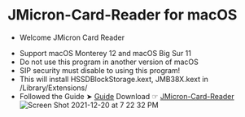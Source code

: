# JMicron-Card-Reader for macOS

* Welcome JMicron Card Reader
- Support macOS Monterey 12 and macOS Big Sur 11 
- Do not use this program in another version of macOS
- SIP security must disable to using this program!
- This will install HSSDBlockStorage.kext, JMB38X.kext in /Library/Extensions/
- Followed the Guide ➤ [Guide](https://github.com/chris1111/JMicron-Card-Reader/blob/main/Guide.pdf)
Download ☞ [JMicron-Card-Reader](https://github.com/chris1111/JMicron-Card-Reader/raw/main/JMicron-Card-Reader.pkg.zip)
![Screen Shot 2021-12-20 at 7 22 32 PM](https://user-images.githubusercontent.com/6248794/146850202-4c902894-af61-42f3-a538-158308562ff1.png)
